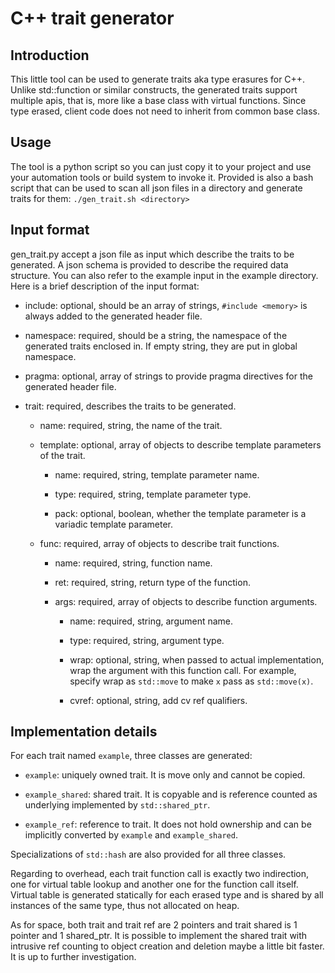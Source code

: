 # C++ trait generator

## Introduction

This little tool can be used to generate traits aka type erasures for C++.
Unlike std::function or similar constructs, the generated traits support multiple apis, that is, more like a base class with virtual functions. Since type erased, client code does not need to inherit from common base class.

## Usage

The tool is a python script so you can just copy it to your project and use your automation tools or build system to invoke it.
Provided is also a bash script that can be used to scan all json files in a directory and generate traits for them: ```./gen_trait.sh <directory>```

## Input format

gen_trait.py accept a json file as input which describe the traits to be generated.
A json schema is provided to describe the required data structure.
You can also refer to the example input in the example directory.
Here is a brief description of the input format:

- include: optional, should be an array of strings, ```#include <memory>``` is always added to the generated header file.

- namespace: required, should be a string, the namespace of the generated traits enclosed in. If empty string, they are put in global namespace.

- pragma: optional, array of strings to provide pragma directives for the generated header file.

- trait: required, describes the traits to be generated.

  - name: required, string, the name of the trait.

  - template: optional, array of objects to describe template parameters of the trait.

    - name: required, string, template parameter name.

    - type: required, string, template parameter type.

    - pack: optional, boolean, whether the template parameter is a variadic template parameter.

  - func: required, array of objects to describe trait functions.

    - name: required, string, function name.

    - ret: required, string, return type of the function.

    - args: required, array of objects to describe function arguments.

      - name: required, string, argument name.

      - type: required, string, argument type.

      - wrap: optional, string, when passed to actual implementation, wrap the argument with this function call.
      For example, specify wrap as ```std::move``` to make ```x``` pass as ```std::move(x)```.

      - cvref: optional, string, add cv ref qualifiers.


## Implementation details

For each trait named ```example```, three classes are generated:

- ```example```: uniquely owned trait. It is move only and cannot be copied.

- ```example_shared```: shared trait. It is copyable and is reference counted as underlying implemented by ```std::shared_ptr```.

- ```example_ref```: reference to trait. It does not hold ownership and can be implicitly converted by ```example``` and ```example_shared```.

Specializations of ```std::hash``` are also provided for all three classes.

Regarding to overhead, each trait function call is exactly two indirection, one for virtual table lookup and another one for the function call itself. Virtual table is generated statically for each erased type and is shared by all instances of the same type, thus not allocated on heap.

As for space, both trait and trait ref are 2 pointers and trait shared is 1 pointer and 1 shared_ptr. It is possible to implement the shared trait with intrusive ref counting to object creation and deletion maybe a little bit faster. It is up to further investigation.

